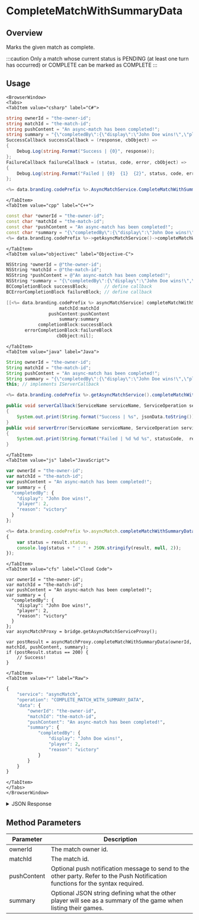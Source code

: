 # CompleteMatchWithSummaryData
## Overview
Marks the given match as complete.


:::caution
Only a match whose current status is PENDING (at least one turn has occurred) or COMPLETE can be marked as COMPLETE
:::

<PartialServop service_name="asyncMatch" operation_name="COMPLETE_MATCH_WITH_SUMMARY_DATA" />

## Usage

```mdx-code-block
<BrowserWindow>
<Tabs>
<TabItem value="csharp" label="C#">
```

```csharp
string ownerId = "the-owner-id";
string matchId = "the-match-id";
string pushContent = "An async-match has been completed!";
string summary = "{\"completedBy\":{\"display\":\"John Doe wins!\",\"player\":2,\"reason\":\"victory\"}}";
SuccessCallback successCallback = (response, cbObject) =>
{
    Debug.Log(string.Format("Success | {0}", response));
};
FailureCallback failureCallback = (status, code, error, cbObject) =>
{
    Debug.Log(string.Format("Failed | {0}  {1}  {2}", status, code, error));
};

<%= data.branding.codePrefix %>.AsyncMatchService.CompleteMatchWithSummaryData(ownerId, matchId, pushContent, summary, successCallback, failureCallback);
```

```mdx-code-block
</TabItem>
<TabItem value="cpp" label="C++">
```

```cpp
const char *ownerId = "the-owner-id";
const char *matchId = "the-match-id";
const char *pushContent = "An async-match has been completed!";
const char *summary = "{\"completedBy\":{\"display\":\"John Doe wins!\",\"player\":2,\"reason\":\"victory\"}}";
<%= data.branding.codePrefix %>->getAsyncMatchService()->completeMatchWithSummaryData(ownerId, matchId, pushContent, summary, this);
```

```mdx-code-block
</TabItem>
<TabItem value="objectivec" label="Objective-C">
```

```objectivec
NSString *ownerId = @"the-owner-id";
NSString *matchId = @"the-match-id";
NSString *pushContent = @"An async-match has been completed!";
NSString *summary = "{\"completedBy\":{\"display\":\"John Doe wins!\",\"player\":2,\"reason\":\"victory\"}}";
BCCompletionBlock successBlock;      // define callback
BCErrorCompletionBlock failureBlock; // define callback

[[<%= data.branding.codePrefix %> asyncMatchService] completeMatchWithSummaryData:ownerId
                    matchId:matchId
                pushContent:pushContent
                    summary:summary
            completionBlock:successBlock
       errorCompletionBlock:failureBlock
                   cbObject:nil];
```

```mdx-code-block
</TabItem>
<TabItem value="java" label="Java">
```

```java
String ownerId = "the-owner-id";
String matchId = "the-match-id";
String pushContent = "An async-match has been completed!";
String summary = "{\"completedBy\":{\"display\":\"John Doe wins!\",\"player\":2,\"reason\":\"victory\"}}";
this; // implements IServerCallback

<%= data.branding.codePrefix %>.getAsyncMatchService().completeMatchWithSummaryData(ownerId, matchId, pushContent, summary, this);

public void serverCallback(ServiceName serviceName, ServiceOperation serviceOperation, JSONObject jsonData)
{
    System.out.print(String.format("Success | %s", jsonData.toString()));
}
public void serverError(ServiceName serviceName, ServiceOperation serviceOperation, int statusCode, int reasonCode, String jsonError)
{
    System.out.print(String.format("Failed | %d %d %s", statusCode,  reasonCode, jsonError.toString()));
}
```

```mdx-code-block
</TabItem>
<TabItem value="js" label="JavaScript">
```

```javascript
var ownerId = "the-owner-id";
var matchId = "the-match-id";
var pushContent = "An async-match has been completed!";
var summary = {
  "completedBy": {
    "display": "John Doe wins!",
    "player": 2,
    "reason": "victory"
  }
};

<%= data.branding.codePrefix %>.asyncMatch.completeMatchWithSummaryData(ownerId, matchId, pushContent, summary, result =>
{
    var status = result.status;
    console.log(status + " : " + JSON.stringify(result, null, 2));
});
```

```mdx-code-block
</TabItem>
<TabItem value="cfs" label="Cloud Code">
```

```cfscript
var ownerId = "the-owner-id";
var matchId = "the-match-id";
var pushContent = "An async-match has been completed!";
var summary = {
  "completedBy": {
    "display": "John Doe wins!",
    "player": 2,
    "reason": "victory"
  }
};
var asyncMatchProxy = bridge.getAsyncMatchServiceProxy();

var postResult = asyncMatchProxy.completeMatchWithSummaryData(ownerId, matchId, pushContent, summary);
if (postResult.status == 200) {
    // Success!
}
```

```mdx-code-block
</TabItem>
<TabItem value="r" label="Raw">
```

```r
{
	"service": "asyncMatch",
	"operation": "COMPLETE_MATCH_WITH_SUMMARY_DATA",
	"data": {
		"ownerId": "the-owner-id",
		"matchId": "the-match-id",
		"pushContent": "An async-match has been completed!",
		"summary": {
			"completedBy": {
				"display": "John Doe wins!",
				"player": 2,
				"reason": "victory"
			}
		}
	}
}
```

```mdx-code-block
</TabItem>
</Tabs>
</BrowserWindow>
```

<details>
<summary>JSON Response</summary>

```json
{
    "status": 200,
    "data": null
}
```
</details>

## Method Parameters
Parameter | Description
--------- | -----------
ownerId | The match owner id. 
matchId | The match id. 
pushContent | Optional push notification message to send to the other party. Refer to the Push Notification functions for the syntax required. 
summary | Optional JSON string defining what the other player will see as a summary of the game when listing their games. 


